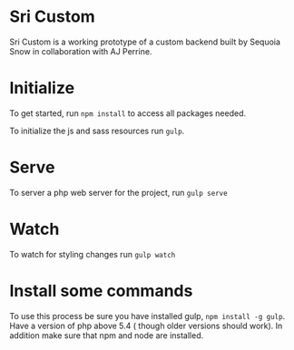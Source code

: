 # Sri Custom

Sri Custom is a working prototype of a custom backend built by Sequoia Snow in
collaboration with AJ Perrine.

# Initialize
To get started, run `npm install` to access all packages needed.

To initialize the js and sass resources run `gulp`.

# Serve

To server a php web server for the project, run `gulp serve`

# Watch

To watch for styling changes run `gulp watch`


# Install some commands

To use this process be sure you have installed gulp, `npm install -g gulp`.
Have a version of php above 5.4 ( though older versions should work). In addition
make sure that npm and node are installed.
